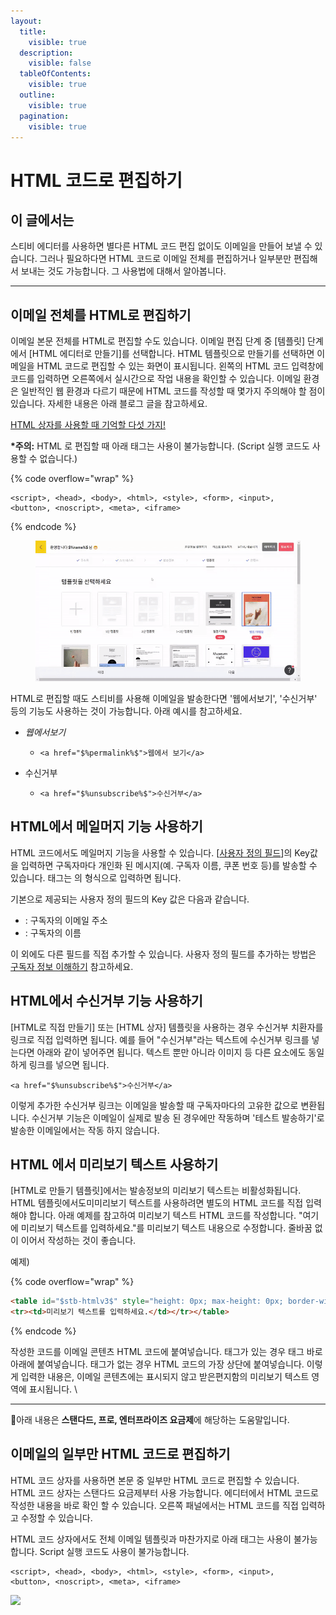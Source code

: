 ```yaml
---
layout:
  title:
    visible: true
  description:
    visible: false
  tableOfContents:
    visible: true
  outline:
    visible: true
  pagination:
    visible: true
---
```


# HTML 코드로 편집하기

## 이 글에서는 <a href="#h_183ecaf6df" id="h_183ecaf6df"></a>

스티비 에디터를 사용하면 별다른 HTML 코드 편집 없이도 이메일을 만들어 보낼 수 있습니다. 그러나 필요하다면 HTML 코드로 이메일 전체를 편집하거나 일부분만 편집해서 보내는 것도 가능합니다. 그 사용법에 대해서 알아봅니다.

***

## 이메일 전체를 HTML로 편집하기 <a href="#h_183ecaf6df" id="h_183ecaf6df"></a>

이메일 본문 전체를 HTML로 편집할 수도 있습니다. 이메일 편집 단계 중 \[템플릿] 단계에서 \[HTML 에디터로 만들기]를 선택합니다. HTML 템플릿으로 만들기를 선택하면 이메일을 HTML 코드로 편집할 수 있는 화면이 표시됩니다. 왼쪽의 HTML 코드 입력창에 코드를 입력하면 오른쪽에서 실시간으로 작업 내용을 확인할 수 있습니다. 이메일 환경은 일반적인 웹 환경과 다르기 때문에 HTML 코드를 작성할 때 몇가지 주의해야 할 점이 있습니다. 자세한 내용은 아래 블로그 글을 참고하세요.

[HTML 상자를 사용할 때 기억할 다섯 가지!](https://blog.stibee.com/html-%EC%83%81%EC%9E%90%EB%A5%BC-%EC%82%AC%EC%9A%A9%ED%95%A0-%EB%95%8C-%EA%B8%B0%EC%96%B5%ED%95%A0-%EB%8B%A4%EC%84%AF-%EA%B0%80%EC%A7%80-64a5530761e4)

**\*주의:** HTML 로 편집할 때 아래 태그는 사용이 불가능합니다. (Script 실행 코드도 사용할 수 없습니다.)

{% code overflow="wrap" %}
```
<script>, <head>, <body>, <html>, <style>, <form>, <input>, 
<button>, <noscript>, <meta>, <iframe>
```
{% endcode %}

<figure><img src="../../.gitbook/assets/HTML 템플릿으로 편집하기.gif" alt=""><figcaption></figcaption></figure>



HTML로 편집할 때도 스티비를 사용해 이메일을 발송한다면 '웹에서보기', '수신거부' 등의 기능도 사용하는 것이 가능합니다. 아래 예시를 참고하세요.

* _웹에서보기_
  * ```
    <a href="$%permalink%$">웹에서 보기</a>
    ```
* 수신거부
  * ```
    <a href="$%unsubscribe%$">수신거부</a>
    ```



## HTML에서 메일머지 기능 사용하기

HTML 코드에서도 메일머지 기능을 사용할 수 있습니다. \[[사용자 정의 필드](../../list/adding-managing-subscriber/understanding-subscriber-info.md)]의 Key값을 입력하면 구독자마다 개인화 된 메시지(예. 구독자 이름, 쿠폰 번호 등)를 발송할 수 있습니다. 태그는 $%key%$의 형식으로 입력하면 됩니다.

기본으로 제공되는 사용자 정의 필드의 Key 값은 다음과 같습니다.

* $%email%$: 구독자의 이메일 주소
* $%name%$: 구독자의 이름

이 외에도 다른 필드를 직접 추가할 수 있습니다. 사용자 정의 필드를 추가하는 방법은 [구독자 정보 이해하기](../../list/adding-managing-subscriber/understanding-subscriber-info.md) 참고하세요.



## HTML에서 수신거부 기능 사용하기 <a href="#h_99886c447f" id="h_99886c447f"></a>

\[HTML로 직접 만들기] 또는 \[HTML 상자] 템플릿을 사용하는 경우 수신거부 치환자를 링크로 직접 입력하면 됩니다.  예를 들어 "수신거부"라는 텍스트에 수신거부 링크를 넣는다면 아래와 같이 넣어주면 됩니다. 텍스트 뿐만 아니라 이미지 등 다른 요소에도 동일하게 링크를 넣으면 됩니다.

```
<a href="$%unsubscribe%$">수신거부</a>
```

이렇게 추가한 수신거부 링크는 이메일을 발송할 때 구독자마다의 고유한 값으로 변환됩니다. 수신거부 기능은 이메일이 실제로 발송 된 경우에만 작동하며 '테스트 발송하기'로 발송한 이메일에서는 작동 하지 않습니다.



## HTML 에서 미리보기 텍스트 사용하기

\[HTML로 만들기 템플릿]에서는 발송정보의 미리보기 텍스트는 비활성화됩니다. HTML 템플릿에서도미미리보기 텍스트를 사용하려면 별도의 HTML 코드를 직접 입력해야 합니다. 아래 예제를 참고하여 미리보기 텍스트 HTML 코드를 작성합니다. "여기에 미리보기 텍스트를 입력하세요."를 미리보기 텍스트 내용으로 수정합니다. 줄바꿈 없이 이어서 작성하는 것이 좋습니다.&#x20;

예제)

{% code overflow="wrap" %}
```html
<table id="$stb-htmlv3$" style="height: 0px; max-height: 0px; border-width: 0px; border-color: initial; border-image: initial; visibility: hidden; line-height: 0px; font-size: 0px; overflow: hidden;display:none;">
<tr><td>미리보기 텍스트를 입력하세요.</td></tr></table>
```
{% endcode %}

작성한 코드를 이메일 콘텐츠 HTML 코드에 붙여넣습니다. 태그가 있는 경우 태그 바로 아래에 붙여넣습니다. 태그가 없는 경우 HTML 코드의 가장 상단에 붙여넣습니다. 이렇게 입력한 내용은, 이메일 콘텐츠에는 표시되지 않고 받은편지함의 미리보기 텍스트 영역에 표시됩니다. \


***

💬아래 내용은 **스탠다드, 프로, 엔터프라이즈 요금제**에 해당하는 도움말입니다.

## 이메일의 일부만 HTML 코드로 편집하기

HTML 코드 상자를 사용하면 본문 중 일부만 HTML 코드로 편집할 수 있습니다. HTML 코드 상자는 스탠다드 요금제부터 사용 가능합니다. 에디터에서 HTML 코드로 작성한 내용을 바로 확인 할 수 있습니다. 오른쪽 패널에서는 HTML 코드를 직접 입력하고 수정할 수 있습니다.&#x20;

HTML 코드 상자에서도 전체 이메일 템플릿과 마찬가지로 아래 태그는 사용이 불가능합니다. Script 실행 코드도 사용이 불가능합니다.

```
<script>, <head>, <body>, <html>, <style>, <form>, <input>, 
<button>, <noscript>, <meta>, <iframe>
```

![](https://downloads.intercomcdn.com/i/o/400649040/dde7e3458f10d02047990535/ezgif.com-gif-maker+\(19\).gif)



